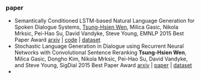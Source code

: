 ### paper

+ Semantically Conditioned LSTM-based Natural Language Generation for Spoken Dialogue Systems, [Tsung-Hsien Wen](https://shawnwun.github.io/), Milica Gasic, Nikola Mrksic, Pei-Hao Su, David Vandyke, Steve Young, EMNLP 2015 Best Paper Award [arxiv](https://arxiv.org/abs/1508.01745) | [code](https://github.com/hit-computer/SC-LSTM) | [dataset](https://www.repository.cam.ac.uk/handle/1810/251304) 
+ Stochastic Language Generation in Dialogue using Recurrent Neural Networks with Convolutional Sentence Reranking  **Tsung-Hsien Wen**, Milica Gasic, Dongho Kim, Nikola Mrksic, Pei-Hao Su, David Vandyke, and Steve Young, SigDial 2015 Best Paper Award [arxiv]()  | [paper](https://shawnwun.github.io/papers/SigDial2015.pdf) | [dataset](https://shawnwun.github.io/dataset/sfx-restaurant.json) 
+ 



